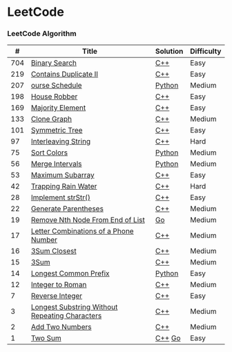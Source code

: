 LeetCode
========

### LeetCode Algorithm


| # | Title | Solution | Difficulty |
|---| ----- | -------- | ---------- |
| 704 | [Binary Search](https://leetcode-cn.com/problems/binary-search/description/) | [C++](./algorithms/cpp/BinarySearch.cpp) | Easy |
| 219 | [Contains Duplicate II](https://leetcode-cn.com/problems/contains-duplicate-ii/description/) | [C++](./algorithms/cpp/ContainsDuplicateII.cpp) | Easy |
| 207 | [ourse Schedule](https://leetcode-cn.com/problems/course-schedule/) | [Python](./algorithms/python3/207.CourseSchedule.py) | Medium |
| 198 | [House Robber](https://leetcode-cn.com/problems/house-robber/description/) | [C++](./algorithms/cpp/HouseRobber.cpp) | Easy |
| 169 | [Majority Element](https://leetcode-cn.com/problems/majority-element/description/) | [C++](./algorithms/cpp/MajorityElement.cpp) | Easy |
| 133 | [Clone Graph](https://leetcode-cn.com/problems/clone-graph/description/) | [C++](./algorithms/cpp/CloneGraph.cpp) | Medium |
| 101 | [Symmetric Tree](https://leetcode-cn.com/problems/symmetric-tree/description/) | [C++](./algorithms/cpp/SymmetricTree.cpp) | Easy |
| 97 | [Interleaving String](https://leetcode-cn.com/problems/interleaving-string/description/) | [C++](./algorithms/cpp/InterleavingString.cpp) | Hard |
| 75 | [Sort Colors](https://leetcode-cn.com/problems/sort-colors/description/) | [Python](./algorithms/python3/SortColors.py) | Medium |
| 56 | [Merge Intervals](https://leetcode-cn.com/problems/merge-intervals/) | [Python](./algorithms/python3/MergeIntervals.py) | Medium |
| 53 | [Maximum Subarray](https://leetcode-cn.com/problems/maximum-subarray/description/) | [C++](./algorithms/cpp/MaximumSubarray.cpp) | Easy |
| 42 | [Trapping Rain Water](https://leetcode-cn.com/problems/trapping-rain-water/description/) | [C++](./algorithms/cpp/TrappingRainWater.cpp) | Hard |
| 28 | [Implement strStr()](https://leetcode-cn.com/problems/implement-strstr/description/) | [C++](./algorithms/cpp/ImplementstrStr.cpp) | Easy |
| 22 | [Generate Parentheses](https://leetcode-cn.com/problems/generate-parentheses/description/) | [C++](./algorithms/cpp/GenerateParentheses.cpp) | Medium |
| 19 | [Remove Nth Node From End of List](https://leetcode-cn.com/problems/remove-nth-node-from-end-of-list/description/) | [Go](./algorithms/golang/RemoveNthNodeFromEndofList.go) | Medium |
| 17 | [Letter Combinations of a Phone Number](https://leetcode-cn.com/problems/letter-combinations-of-a-phone-number/description/) | [C++](./algorithms/cpp/LetterCombinationsofaPhoneNumber.cpp) | Medium |
| 16 | [3Sum Closest](https://leetcode-cn.com/problems/3sum-closest/description/) | [C++](./algorithms/cpp/3SumClosest.cpp) | Medium |
| 15 | [3Sum](https://leetcode-cn.com/problems/3sum/description/) | [C++](./algorithms/cpp/3Sum.cpp) | Medium |
| 14 | [Longest Common Prefix](https://leetcode-cn.com/problems/longest-common-prefix/description/) | [Python](./algorithms/python3/LongestCommonPrefix.py) | Easy |
| 12 | [Integer to Roman](https://leetcode-cn.com/problems/integer-to-roman/description/) | [C++](./algorithms/cpp/IntegertoRoman.cpp) | Medium |
| 7 | [Reverse Integer](https://leetcode-cn.com/problems/reverse-integer/) | [C++](./algorithms/cpp/7.reverse_integer.cpp) | Easy |
| 3 | [Longest Substring Without Repeating Characters](https://leetcode-cn.com/problems/longest-substring-without-repeating-characters/) | [C++](./algorithms/cpp/3.longest_substring_without_repeating_characters.cpp) | Medium |
| 2 | [Add Two Numbers](https://leetcode-cn.com/problems/add-two-numbers/) | [C++](./algorithms/cpp/2.add_two_numbers.cpp) | Medium |
| 1 | [Two Sum](https://leetcode-cn.com/problems/two-sum/description/) | [C++](./algorithms/cpp/1.two_sum.cpp) [Go](./algorithms/golang/TwoSum.go) | Easy |
